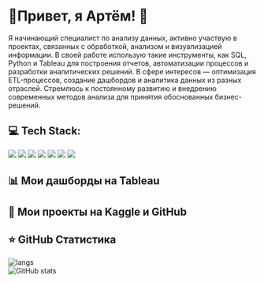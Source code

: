 # 💫Привет, я Артём! 👋

Я начинающий специалист по анализу данных, активно участвую в проектах, связанных с обработкой, анализом и визуализацией информации. В своей работе использую такие инструменты, как SQL, Python и Tableau для построения отчетов, автоматизации процессов и разработки аналитических решений. В сфере интересов — оптимизация ETL-процессов, создание дашбордов и аналитика данных из разных отраслей. Стремлюсь к постоянному развитию и внедрению современных методов анализа для принятия обоснованных бизнес-решений.

## 💻 Tech Stack:
<p align="left">
  <img src="https://img.shields.io/badge/-Python-333?style=flat-square&logo=python" />
  <img src="https://img.shields.io/badge/-SQL-333?style=flat-square&logo=postgresql" />
  <img src="https://img.shields.io/badge/-Tableau-333?style=flat-square&logo=tableau" />
  <img src="https://img.shields.io/badge/-Git-333?style=flat-square&logo=git" />
  <img src="https://img.shields.io/badge/-Bash-333?style=flat-square&logo=gnubash" />
  <img src="https://img.shields.io/badge/-Jupyter-333?style=flat-square&logo=jupyter" />
  <img src="https://img.shields.io/badge/-ClickHouse-333?style=flat-square&logo=clickhouse" />
</p>

## 📊 Мои дашборды на Tableau

## 🚀 Мои проекты на Kaggle и GitHub

## ⭐ GitHub Статистика
<p>
    <img src="https://github-readme-stats.vercel.app/api/top-langs/?username=WhosArt&layout=compact&theme=radical" alt="langs">
    <br>
    <img src="https://github-readme-stats.vercel.app/api?username=WhosArt&show_icons=true&theme=radical" alt="GitHub stats">
</p>